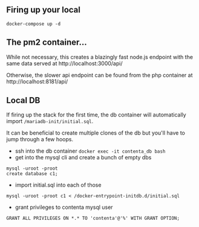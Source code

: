 ## Firing up your local
`docker-compose up -d`

## The pm2 container...
While not necessary, this creates a blazingly fast node.js endpoint with the same data served at 
http://localhost:3000/api/

Otherwise, the slower api endpoint can be found from the php container at http://localhost:8181/api/

## Local DB

If firing up the stack for the first time, the db container will automatically import `/mariadb-init/initial.sql`.

It can be beneficial to create multiple clones of the db but you'll have to jump through a few hoops.

- ssh into the db container `docker exec -it contenta_db bash`
- get into the mysql cli and create a bunch of empty dbs 

```
mysql -uroot -proot
create database c1;
```

- import initial.sql into each of those

`mysql -uroot -proot c1 < /docker-entrypoint-initdb.d/initial.sql`

- grant privileges to contenta mysql user

`GRANT ALL PRIVILEGES ON *.* TO 'contenta'@'%' WITH GRANT OPTION;`



